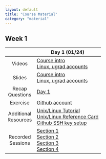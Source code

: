 ```yaml
---
layout: default
title: "Course Material"
category: "material"
---
```


## Week 1

   &nbsp; | Day 1 (01/24)
 :--:  | -- 
Videos | [Course intro](https://jh.hosted.panopto.com/Panopto/Pages/Viewer.aspx?id=dbce7d0d-59a3-45f1-bf13-ad90013c8a82)<br>[Linux, ugrad accounts](https://jh.hosted.panopto.com/Panopto/Pages/Viewer.aspx?id=d6bb780e-7f77-423d-a5a2-acb701750ed2)
Slides | [Course intro](slides/day01_intro.pdf)<br>[Linux, ugrad accounts](slides/day01_linux_intro.pdf)
Recap<br>Questions | [Day 1](questions/day01.html)
Exercise | [Github account](exercise/github.html)
Additional<br>Resources | [Unix/Linux Tutorial](https://cs.jhu.edu/~joanne/unix.html)<br>[Unix/Linux Reference Card](https://cs.jhu.edu/~joanne/unixRC.pdf)<br>[Github SSH key setup](resources/github-ssh.html)
Recorded<br>Sessions | [Section 1](#)<br>[Section 2](#)<br>[Section 3](#)<br>[Section 4](#)
